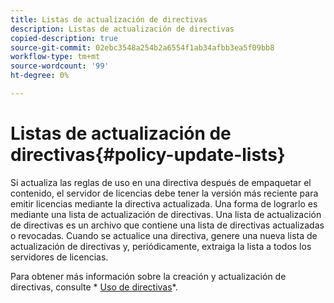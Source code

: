 ```yaml
---
title: Listas de actualización de directivas
description: Listas de actualización de directivas
copied-description: true
source-git-commit: 02ebc3548a254b2a6554f1ab34afbb3ea5f09bb8
workflow-type: tm+mt
source-wordcount: '99'
ht-degree: 0%

---
```


# Listas de actualización de directivas{#policy-update-lists}

Si actualiza las reglas de uso en una directiva después de empaquetar el contenido, el servidor de licencias debe tener la versión más reciente para emitir licencias mediante la directiva actualizada. Una forma de lograrlo es mediante una lista de actualización de directivas. Una lista de actualización de directivas es un archivo que contiene una lista de directivas actualizadas o revocadas. Cuando se actualice una directiva, genere una nueva lista de actualización de directivas y, periódicamente, extraiga la lista a todos los servidores de licencias.

Para obtener más información sobre la creación y actualización de directivas, consulte * [Uso de directivas](../../aaxs-protecting-content/content-working-with-policies/content-working-with-policies-overview.md)*.
